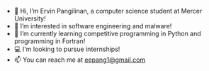 - 👋 Hi, I’m Ervin Pangilinan, a computer science student at Mercer University!
- 👀 I’m interested in software engineering and malware!
- 🌱 I’m currently learning competitive programming in Python and programming in Fortran!
- 💻 I'm looking to pursue internships!
- 📫 You can reach me at eepang1@gmail.com

<!---
ervinp2002/ervinp2002 is a ✨ special ✨ repository because its `README.md` (this file) appears on your GitHub profile.
You can click the Preview link to take a look at your changes.
--->
